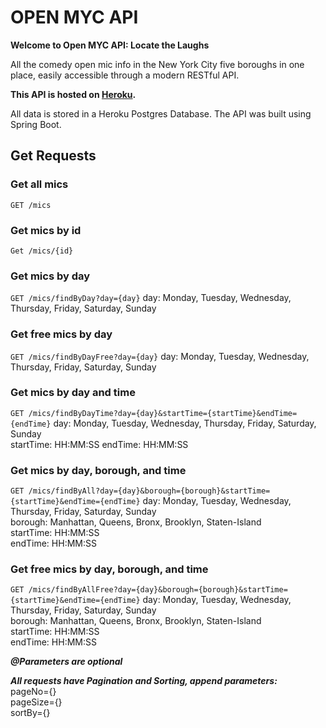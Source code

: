 # OPEN MYC API 

**Welcome to Open MYC API: Locate the Laughs**

All the comedy open mic info in the New York City five boroughs in one place, easily accessible through a modern RESTful API.

**This API is hosted on [Heroku](https://open-myc-api-b3fdf5fc5994.herokuapp.com/).**

All data is stored in a Heroku Postgres Database. The API was built using Spring Boot. 



## Get Requests

### Get all mics 
`GET /mics`


### Get mics by id
`Get /mics/{id}`

### Get mics by day 
`GET /mics/findByDay?day={day}`
day: Monday, Tuesday, Wednesday, Thursday, Friday, Saturday, Sunday

### Get free mics by day 
`GET /mics/findByDayFree?day={day}`
day: Monday, Tuesday, Wednesday, Thursday, Friday, Saturday, Sunday

### Get mics by day and time 
`GET /mics/findByDayTime?day={day}&startTime={startTime}&endTime={endTime}`
day: Monday, Tuesday, Wednesday, Thursday, Friday, Saturday, Sunday\
startTime: HH:MM:SS
endTime: HH:MM:SS

### Get mics by day, borough, and time 
`GET /mics/findByAll?day={day}&borough={borough}&startTime={startTime}&endTime={endTime}`
day: Monday, Tuesday, Wednesday, Thursday, Friday, Saturday, Sunday\
borough: Manhattan, Queens, Bronx, Brooklyn, Staten-Island\
startTime: HH:MM:SS\
endTime: HH:MM:SS

### Get free mics by day, borough, and time 
`GET /mics/findByAllFree?day={day}&borough={borough}&startTime={startTime}&endTime={endTime}`
day: Monday, Tuesday, Wednesday, Thursday, Friday, Saturday, Sunday\
borough: Manhattan, Queens, Bronx, Brooklyn, Staten-Island\
startTime: HH:MM:SS\
endTime: HH:MM:SS 

***@Parameters are optional***

***All requests have Pagination and Sorting, append parameters:***\
pageNo={}\
pageSize={}\
sortBy={}





